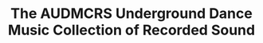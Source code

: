 ---
ee_id: '4120'
site: '1'
type: '5'
title: The AUDMCRS Underground Dance Music Collection of Recorded Sound
url: the-audmcrs-underground-dace-music-collection-of-recorded-sound
year: '2013'
venue: Newmuseum.org
state_country: Cyberspace
pitch: Gotta luv these virtual shows(!) Linked to the AUDMCRS Underground Dance Music
  Collection of Recorded Sound.
ps: ''
imgs: New-Museum-2013-11-install-01-database-ih.jpg
things: "[2242] [2013-063-audmcrs-website] 2013-063 AUDMCRS website"
layout: shows
---